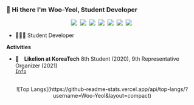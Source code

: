 <!--
**Woo-Yeol/Woo-Yeol** is a ✨ _special_ ✨ repository because its `README.md` (this file) appears on your GitHub profile.

Here are some ideas to get you started:

- 🔭 I’m currently working on ...
- 🌱 I’m currently learning ...
- 👯 I’m looking to collaborate on ...
- 🤔 I’m looking for help with ...
- 💬 Ask me about ...
- 📫 How to reach me: ...
- 😄 Pronouns: ...
  --> 
  
### 👋 Hi there I'm Woo-Yeol, Student Developer

<p align="center">
  <img src="https://img.shields.io/badge/python-3670A0?style=for-the-badge&logo=python&logoColor=ffdd54"/></a>&nbsp 
 <img src="https://img.shields.io/badge/django-092E20?style=for-the-badge&logo=django&logoColor=white"></a>&nbsp   
  <img src="https://img.shields.io/badge/javascript-%23323330.svg?style=for-the-badge&logo=javascript&logoColor=%23F7DF1E"/></a>&nbsp
  <img src="https://img.shields.io/badge/AWS-%23FF9900.svg?style=for-the-badge&logo=amazon-aws&logoColor=white"></a>&nbsp
  <img src="https://img.shields.io/badge/Notion-%23000000.svg?style=for-the-badge&logo=notion&logoColor=white"></a>&nbsp
  <img src="https://img.shields.io/badge/github-181717?style=for-the-badge&logo=github&logoColor=white"></a>&nbsp
  <img src="https://img.shields.io/badge/git-F05032?style=for-the-badge&logo=git&logoColor=white"></a>&nbsp
 </p>
 
- 👨🏻‍💻 Student Developer

**Activities**
- 🦁&emsp;**Likelion at KoreaTech** 8th Student (2020), 9th Representative Organizer (2021) <code><a href="https://www.likelion.net/"><img height="15" src="https://oopy.lazyrockets.com/api/rest/cdn/image/a1ea1add-8fec-4f53-92f1-1e08abf04a19.png"> Info</a></code>

<br>
<center>![Top Langs](https://github-readme-stats.vercel.app/api/top-langs/?username=Woo-Yeol&layout=compact)</center>  

